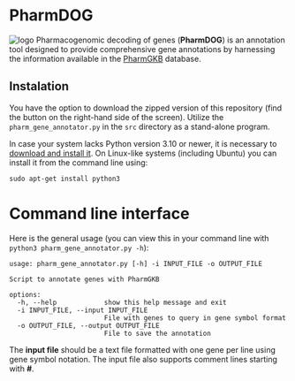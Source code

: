 # PharmDOG
![logo](".assets/logo.png")
Pharmacogenomic decoding of genes (**PharmDOG**) is an annotation tool designed to provide comprehensive gene annotations by harnessing the information available in the [PharmGKB](https://www.pharmgkb.org/) database.

## Instalation

You have the option to download the zipped version of this repository (find the button on the right-hand side of the screen). Utilize the `pharm_gene_annotator.py` in the `src` directory as a stand-alone program.

In case your system lacks Python version 3.10 or newer, it is necessary to [download and install it](http://www.python.org/downloads/). On Linux-like systems (including Ubuntu) you can install it from the command line using:

```
sudo apt-get install python3
```
# Command line interface

Here is the general usage (you can view this in your command line with `python3 pharm_gene_annotator.py -h`):

```
usage: pharm_gene_annotator.py [-h] -i INPUT_FILE -o OUTPUT_FILE

Script to annotate genes with PharmGKB

options:
  -h, --help            show this help message and exit
  -i INPUT_FILE, --input INPUT_FILE
                        File with genes to query in gene symbol format
  -o OUTPUT_FILE, --output OUTPUT_FILE
                        File to save the annotation
```

The **input file** should be a text file formatted with one gene per line using gene symbol notation. The input file also supports comment lines starting with **#**.
